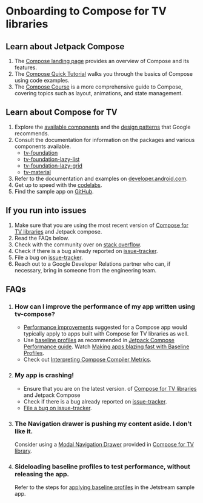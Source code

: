 # Onboarding to Compose for TV libraries

## Learn about Jetpack Compose
1. The [Compose landing page][compose-landing-page] provides an overview of Compose and its features.
2. The [Compose Quick Tutorial][compose-quick-tutorial] walks you through the basics of Compose using code examples.
3. The [Compose Course][compose-course] is a more comprehensive guide to Compose, covering topics such as layout, animations, and state management.


## Learn about Compose for TV
1. Explore the [available components][tv-components] and the [design patterns][good-design-patterns] that Google recommends.
2. Consult the documentation for information on the packages and various components available.
   * [tv-foundation][tv-foundation]
   * [tv-foundation-lazy-list][tv-foundation-lazy-list]
   * [tv-foundation-lazy-grid][tv-foundation-lazy-grid]
   * [tv-material][tv-material]
3. Refer to the documentation and examples on [developer.android.com][dac].
4. Get up to speed with the [codelabs][codelabs].
5. Find the sample app on [GitHub][github-sample-app].

## If you run into issues
1. Make sure that you are using the most recent version of [Compose for TV libraries][compose-for-tv-libraries]
   and Jetpack compose.
2. Read the FAQs below.
3. Check with the community over on  [stack overflow][stackoverflow].
4. Check if there is a bug already reported on [issue-tracker][issue-tracker].
5. File a bug on [issue-tracker][issue-tracker-file-a-bug].
6. Reach out to a Google Developer Relations partner who can, if necessary, bring in someone from the engineering team.

## FAQs

1. ### How can I improve the performance of my app written using tv-compose?
   * [Performance improvements][improve-performance] suggested for a Compose app would typically apply to apps built with Compose for TV libraries as well.
   * Use [baseline profiles][baseline-profiles] as recommended
     in [Jetpack Compose Performance guide][jetpack-compose-performance].
     Watch [Making apps blazing fast with Baseline Profiles][making-apps-blazing-fast-with-baseline-profiles].
   * Check out [Interpreting Compose Compiler Metrics][interpreting-compose-compiler-metrics].
2. ### My app is crashing!
   * Ensure that you are on the latest version.
     of [Compose for TV libraries][compose-for-tv-libraries] and Jetpack Compose
   * Check if there is a bug already reported on [issue-tracker][issue-tracker].
   * [File a bug on issue-tracker][issue-tracker-file-a-bug].
3. ### The Navigation drawer is pushing my content aside. I don’t like it.
   Consider using a [Modal Navigation Drawer][modal-navigation-drawer] provided
   in [Compose for TV library][compose-for-tv-modal-navigation-drawer].
4. ### Sideloading baseline profiles to test performance, without releasing the app.
   Refer to the steps for [applying baseline profiles][tv-samples-baseline-profiles] in the
   Jetstream sample app.


[compose-landing-page]: https://developer.android.com/jetpack/compose

[compose-quick-tutorial]: https://developer.android.com/jetpack/compose/tutorial

[compose-course]: https://developer.android.com/courses/jetpack-compose/course

[good-design-patterns]: https://developer.android.com/design/ui/tv

[dac]: https://developer.android.com/training/tv/playback/compose

[github-sample-app]: https://github.com/android/tv-samples/tree/main/JetStreamCompose

[modal-navigation-drawer]: https://m3.material.io/components/navigation-drawer/overview#15a3aa10-1be4-4be4-8370-36a1779f65e5

[compose-for-tv-modal-navigation-drawer]: https://developer.android.com/reference/kotlin/androidx/tv/material3/package-summary#ModalNavigationDrawer(kotlin.Function1,androidx.compose.ui.Modifier,androidx.tv.material3.DrawerState,androidx.compose.ui.graphics.Color,kotlin.Function0)

[jetpack-compose-performance]: https://developer.android.com/jetpack/compose/performance

[improve-performance]: https://developer.android.com/topic/performance/improving-overview

[baseline-profiles]: https://developer.android.com/topic/performance/baselineprofiles/overview

[making-apps-blazing-fast-with-baseline-profiles]: https://youtu.be/yJm5On5Gp4c

[interpreting-compose-compiler-metrics]: https://github.com/androidx/androidx/blob/androidx-main/compose/compiler/design/compiler-metrics.md

[tv-components]: https://developer.android.com/design/ui/tv/guides/components

[codelabs]: https://developer.android.com/codelabs/compose-for-tv-introduction

[stackoverflow]: https://stackoverflow.com/tags/android-jetpack-compose-tv/info

[issue-tracker]: https://issuetracker.google.com/issues?q=componentid:1254578%20status:open

[issue-tracker-file-a-bug]: https://issuetracker.google.com/issues/new?component=1254578&template=1739419

[compose-for-tv-libraries]: https://developer.android.com/jetpack/androidx/releases/tv

[tv-foundation]: https://developer.android.com/reference/kotlin/androidx/tv/foundation/package-summary.html

[tv-foundation-lazy-list]: https://developer.android.com/reference/kotlin/androidx/tv/foundation/lazy/list/package-summary

[tv-foundation-lazy-grid]: https://developer.android.com/reference/kotlin/androidx/tv/foundation/lazy/grid/package-summary

[tv-material]: https://developer.android.com/reference/kotlin/androidx/tv/material3/package-summary

[tv-samples-baseline-profiles]: https://github.com/android/tv-samples/blob/main/JetStreamCompose/baseline-profiles.md